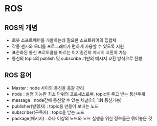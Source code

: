 # ROS

## ROS의 개념
- 로봇 소프트웨어를 개발하는데 필요한 소프트웨어의 집합체
- 각종 센서와 모터를 프로그래머가 편하게 사용할 수 있도록 지원
- 표준화된 통신 프로토콜을 따르는 이기종간의 메시지 교환이 가능
- 통신의 topic의 publish 및 subscribe 기반의 메시지 교환 방식으로 진행

## ROS 용어
- Master : node 사이의 통신을 총괄 관리
- node : 실행 가능한 최소 단위의 프로세스로써, topic을 주고 받는 통신주체
- message : node간에 통신할 수 있는 채널(1:1, 1:N 통신가능)
- publisher(발행자) : topic을 만들어 보내는 노드
- subscriber(구독자) : topic을 받는 노드
- package(패키지) : 하나 이상의 노드와 노드 실행을 위한 정보들은 묶어놓은 것
